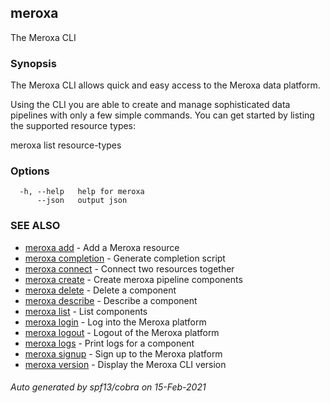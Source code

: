## meroxa

The Meroxa CLI

### Synopsis

The Meroxa CLI allows quick and easy access to the Meroxa data platform.

Using the CLI you are able to create and manage sophisticated data pipelines
with only a few simple commands. You can get started by listing the supported
resource types:

meroxa list resource-types

### Options

```
  -h, --help   help for meroxa
      --json   output json
```

### SEE ALSO

* [meroxa add](meroxa_add.md)	 - Add a Meroxa resource
* [meroxa completion](meroxa_completion.md)	 - Generate completion script
* [meroxa connect](meroxa_connect.md)	 - Connect two resources together
* [meroxa create](meroxa_create.md)	 - Create meroxa pipeline components
* [meroxa delete](meroxa_delete.md)	 - Delete a component
* [meroxa describe](meroxa_describe.md)	 - Describe a component
* [meroxa list](meroxa_list.md)	 - List components
* [meroxa login](meroxa_login.md)	 - Log into the Meroxa platform
* [meroxa logout](meroxa_logout.md)	 - Logout of the Meroxa platform
* [meroxa logs](meroxa_logs.md)	 - Print logs for a component
* [meroxa signup](meroxa_signup.md)	 - Sign up to the Meroxa platform
* [meroxa version](meroxa_version.md)	 - Display the Meroxa CLI version

###### Auto generated by spf13/cobra on 15-Feb-2021
